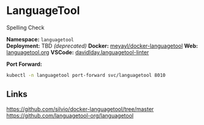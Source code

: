 # LanguageTool

<!--description-start-->
Spelling Check
<!--description-end-->


<!--header-start-->
**Namespace:** `languagetool`  
**Deployment:** TBD *(deprecated)* 
**Docker:** [meyayl/docker-languagetool](https://github.com/meyayl/docker-languagetool) 
**Web:** [languagetool.org](https://dev.languagetool.org/)
**VSCode:** [davidlday.languagetool-linter](@ext:davidlday.languagetool-linter)
<!--header-end-->


**Port Forward:**

<!--port-forward-start-->
```sh
kubectl -n languagetool port-forward svc/languagetool 8010
```
<!--port-forward-end-->


## Links

https://github.com/silvio/docker-languagetool/tree/master
https://github.com/languagetool-org/languagetool